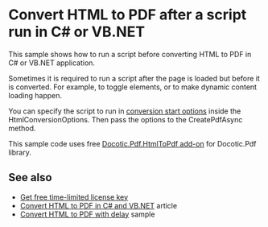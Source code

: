 # Convert HTML to PDF after a script run in C# or VB.NET
This sample shows how to run a script before converting HTML to PDF in C# or VB.NET application.

Sometimes it is required to run a script after the page is loaded but before it is converted. For example, to toggle elements, or to make dynamic content loading happen.

You can specify the script to run in [conversion start options](https://bitmiracle.com/pdf-library/api/htmltopdf/conversionstartoptions) inside the HtmlConversionOptions. Then pass the options to the CreatePdfAsync method.

This sample code uses free [Docotic.Pdf.HtmlToPdf add-on](https://www.nuget.org/packages/BitMiracle.Docotic.Pdf.HtmlToPdf/) for Docotic.Pdf library.

## See also
* [Get free time-limited license key](https://bitmiracle.com/pdf-library/download)
* [Convert HTML to PDF in C# and VB.NET](https://bitmiracle.com/pdf-library/html-pdf/convert) article
* [Convert HTML to PDF with delay](/Samples/HtmlToPdf/ConvertWithDelay) sample